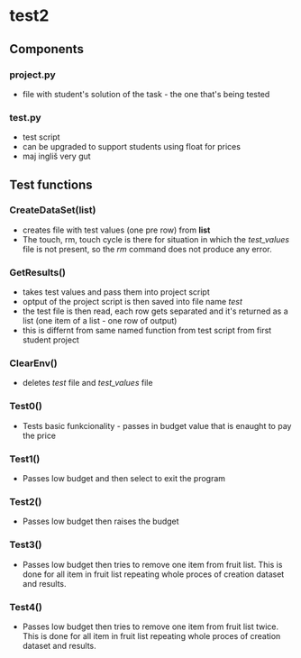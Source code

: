 # test2

## Components

### project.py
 - file with student's solution of the task - the one that's being tested

### test.py
 - test script
 - can be upgraded to support students using float for prices
 - maj ingliš very gut
 
 ## Test functions
 
 ### CreateDataSet(list)
 - creates file with test values (one pre row) from **list**
 - The touch, rm, touch cycle is there for situation in which the *test_values* file is not present, so the *rm* command does not produce any error.
 
 ### GetResults()
 - takes test values and pass them into project script
 - optput of the project script is then saved into file name *test*
 - the test file is then read, each row gets separated and it's returned as a list (one item of a list - one row of output)
 - this is differnt from same named function from test script from first student project
 
 ### ClearEnv()
 - deletes *test* file and *test_values* file
 
 ### Test0()
  - Tests basic funkcionality - passes in budget value that is enaught to pay the price
  
 ### Test1()
  - Passes low budget and then select to exit the program
  
 ### Test2()
  - Passes low budget then raises the budget 
  
 ### Test3()
  - Passes low budget then tries to remove one item from fruit list. This is done for all item in fruit list repeating whole proces of creation dataset and results.
 
 ### Test4()
  -  Passes low budget then tries to remove one item from fruit list twice. This is done for all item in fruit list repeating whole proces of creation dataset and results.
   